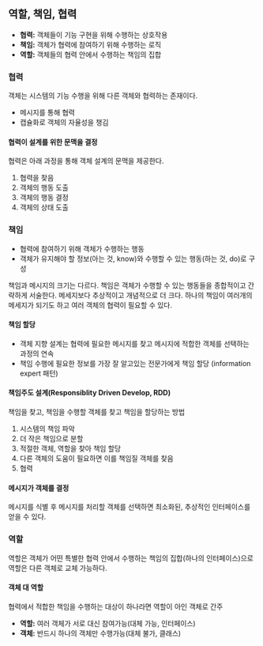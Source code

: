 ## 역할, 책임, 협력

- **협력:** 객체들이 기능 구현을 위해 수행하는 상호작용
- **책임:** 객체가 협력에 참여하기 위해 수행하는 로직
- **역할:** 객체들의 협력 안에서 수행하는 책임의 집합

### 협력

객체는 시스템의 기능 수행을 위해 다른 객체와 협력하는 존재이다.

- 메시지를 통해 협력
- 캡슐화로 객체의 자율성을 챙김

#### 협력이 설계를 위한 문맥을 결정

협력은 아래 과정을 통해 객체 설계의 문맥을 제공한다.

1. 협력을 찾음
2. 객체의 행동 도출
3. 객체의 행동 결정
4. 객체의 상태 도출

### 책임

- 협력에 참여하기 위해 객체가 수행하는 행동
- 객체가 유지해야 할 정보(아는 것, know)와 수행할 수 있는 행동(하는 것, do)로 구성

책임과 메시지의 크기는 다르다. 책임은 객체가 수행할 수 있는 행동들을 종합적이고 간략하게 서술한다. 메세지보다 추상적이고 개념적으로 더 크다. 하나의 책임이 여러개의 메세지가 되기도 하고 여러 객체의 협력이 필요할 수 있다.

#### 책임 할당

- 객체 지향 설계는 협력에 필요한 메시지를 찾고 메시지에 적합한 객체를 선택하는 과정의 연속
- 책임 수행에 필요한 정보를 가장 잘 알고있는 전문가에게 책임 할당 (information expert 패턴)

#### 책임주도 설계(Responsiblity Driven Develop, RDD)

책임을 찾고, 책임을 수행할 객체를 찾고 책임을 할당하는 방법

1. 시스템의 책임 파악
2. 더 작은 책임으로 분할
3. 적절한 객체, 역할을 찾아 책임 할당
4. 다른 객체의 도움이 필요하면 이를 책임질 객체를 찾음
5. 협력

#### 메시지가 객체를 결정

메시지를 식별 후 메시지를 처리할 객체를 선택하면 최소화된, 추상적인 인터페이스를 얻을 수 있다.

### 역할

역할은 객체가 어떤 특별한 협력 안에서 수행하는 책임의 집합(하나의 인터페이스)으로 역할은 다른 객체로 교체 가능하다.

#### 객체 대 역할

협력에서 적합한 책임을 수행하는 대상이 하나라면 역할이 아인 객체로 간주

- **역할:** 여러 객체가 서로 대신 참여가능(대체 가능, 인터페이스)
- **객체:** 반드시 하나의 객체만 수행가능(대체 불가, 클래스)
